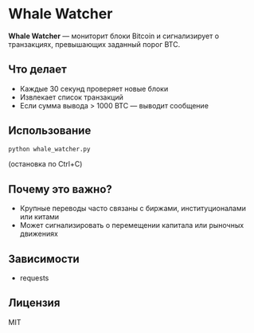 # Whale Watcher

**Whale Watcher** — мониторит блоки Bitcoin и сигнализирует о транзакциях, превышающих заданный порог BTC.

## Что делает

- Каждые 30 секунд проверяет новые блоки
- Извлекает список транзакций
- Если сумма вывода > 1000 BTC — выводит сообщение

## Использование

```bash
python whale_watcher.py
```

(остановка по Ctrl+C)

## Почему это важно?

- Крупные переводы часто связаны с биржами, институционалами или китами
- Может сигнализировать о перемещении капитала или рыночных движениях

## Зависимости

- requests

## Лицензия

MIT
